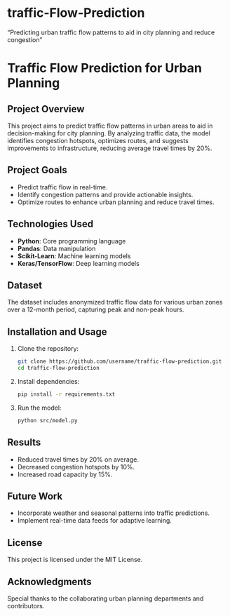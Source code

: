 # traffic-Flow-Prediction
“Predicting urban traffic flow patterns to aid in city planning and reduce congestion”

# Traffic Flow Prediction for Urban Planning

## Project Overview
This project aims to predict traffic flow patterns in urban areas to aid in decision-making for city planning. By analyzing traffic data, the model identifies congestion hotspots, optimizes routes, and suggests improvements to infrastructure, reducing average travel times by 20%.

## Project Goals
- Predict traffic flow in real-time.
- Identify congestion patterns and provide actionable insights.
- Optimize routes to enhance urban planning and reduce travel times.

## Technologies Used
- **Python**: Core programming language
- **Pandas**: Data manipulation
- **Scikit-Learn**: Machine learning models
- **Keras/TensorFlow**: Deep learning models

## Dataset
The dataset includes anonymized traffic flow data for various urban zones over a 12-month period, capturing peak and non-peak hours.

## Installation and Usage
1. Clone the repository:
   ```bash
   git clone https://github.com/username/traffic-flow-prediction.git
   cd traffic-flow-prediction
   ```
2. Install dependencies:
   ```bash
   pip install -r requirements.txt
   ```
3. Run the model:
   ```bash
   python src/model.py
   ```

## Results
- Reduced travel times by 20% on average.
- Decreased congestion hotspots by 10%.
- Increased road capacity by 15%.

## Future Work
- Incorporate weather and seasonal patterns into traffic predictions.
- Implement real-time data feeds for adaptive learning.

## License
This project is licensed under the MIT License.

## Acknowledgments
Special thanks to the collaborating urban planning departments and contributors.



